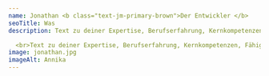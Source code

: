 ```yaml
---
name: Jonathan <b class="text-jm-primary-brown">Der Entwickler </b>
seoTitle: Was 
description: Text zu deiner Expertise, Berufserfahrung, Kernkompetenzen, Fähigkeiten, eigene Geschichte, Stärken und vielleicht am Ende des Textes ein paar kleine persönliche Details (lustige, sympatische Marotten, Verhaltensweisen etc.). Text zu deiner Expertise, Berufserfahrung, Kernkompetenzen, Fähigkeiten, eingen Geschichte, Stär- ken und vielleicht am Ende des Textes ein paar kleine persönliche Details (lustige, sympatische Marotten, Verhaltensweisen etc.). <br>

  <br>Text zu deiner Expertise, Berufserfahrung, Kernkompetenzen, Fähigkeiten, eingen Geschichte, Stärken und vielleicht am Ende des Textes ein paar kleine persönliche Details (lustige, sympatische Marotten, Verhaltensweisen etc.).
image: jonathan.jpg
imageAlt: Annika
---
```

